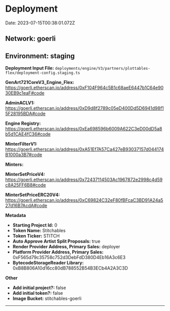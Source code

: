 
# Deployment

Date: 2023-07-15T00:38:01.072Z

## **Network:** goerli

## **Environment:** staging

**Deployment Input File:** `deployments/engine/V3/partners/plottables-flex/deployment-config.staging.ts`

**GenArt721CoreV3_Engine_Flex:** https://goerli.etherscan.io/address/0xF104F964c5B1c68aeE6447b1C64e9030EB9c1eaF#code

**AdminACLV1:** https://goerli.etherscan.io/address/0xD9d8f2789c05eD400Dd5D6941d98f15F28195BDA#code

**Engine Registry:** https://goerli.etherscan.io/address/0xEa698596b6009A622C3eD00dD5a8b5d1CAE4fC36#code

**MinterFilterV1:** https://goerli.etherscan.io/address/0xA51Ef7A57Ca427eB93037157d044174B1000a3B7#code

**Minters:**

**MinterSetPriceV4:** https://goerli.etherscan.io/address/0x72437114503Ac1967872e2998c4d59c8A25FF6B8#code

**MinterSetPriceERC20V4:** https://goerli.etherscan.io/address/0xC69824C32eF80fBFcaC3BD91A24a527d16B7AcdA#code



**Metadata**

- **Starting Project Id:** 0
- **Token Name:** Stitchables
- **Token Ticker:** STITCH
- **Auto Approve Artist Split Proposals:** true
- **Render Provider Address, Primary Sales:** deployer
- **Platform Provider Address, Primary Sales:** 0xF565d79c35758c752d3DebFdD380D4Eb16A3c6E3
- **BytecodeStorageReader Library:** 0xB8B806A10d16cc80dB788552B54B3ECb4A2A3C3D

**Other**

- **Add initial project?:** false
- **Add initial token?:** false
- **Image Bucket:** stitchables-goerli

---

